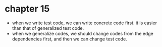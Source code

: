 # chapter 15

- when we write test code, we can write concrete code first. it is easier than that of generalized test code.
- when we generalize codes, we should change codes from the edge dependencies first, and then we can change test code.